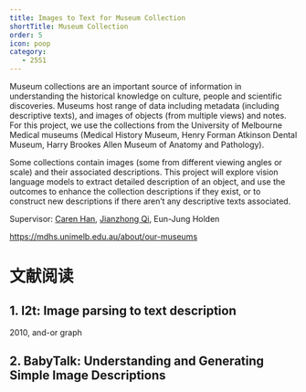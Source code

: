 ```yaml
---
title: Images to Text for Museum Collection 
shortTitle: Museum Collection 
order: 5
icon: poop
category:
   - 25S1
---
```


Museum collections are an important source of information in understanding the historical knowledge on culture, people and scientific discoveries. Museums host range of data including metadata (including descriptive texts), and images of objects (from multiple views) and notes. For this project, we use the collections from the University of Melbourne Medical museums (Medical History Museum, Henry Forman Atkinson Dental Museum, Harry Brookes Allen Museum of Anatomy and Pathology).


Some collections contain images (some from different viewing angles or scale) and their associated descriptions. This project will explore vision language models to extract detailed description of an object, and use the outcomes to enhance the collection descriptions if they exist, or to construct new descriptions if there aren’t any descriptive texts associated. 

Supervisor: [Caren Han](https://drcarenhan.github.io/), [Jianzhong Qi](https://jianzhongqi.github.io/), Eun-Jung Holden

https://mdhs.unimelb.edu.au/about/our-museums

# 文献阅读

## 1. I2t: Image parsing to text description

2010, and-or graph

## 2. BabyTalk: Understanding and Generating Simple Image Descriptions